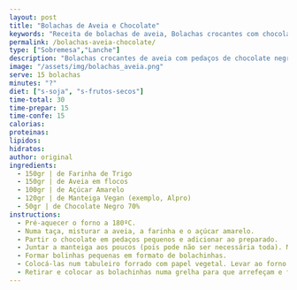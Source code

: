 ```yaml
---
layout: post
title: "Bolachas de Aveia e Chocolate"
keywords: "Receita de bolachas de aveia, Bolachas crocantes com chocolate, Como fazer bolachas veganas, Bolachas caseiras sem soja, Sobremesa fácil com aveia"
permalink: /bolachas-aveia-chocolate/
type: ["Sobremesa","Lanche"]
description: "Bolachas crocantes de aveia com pedaços de chocolate negro"
image: "/assets/img/bolachas_aveia.png"
serve: 15 bolachas
minutes: "?"
diet: ["s-soja", "s-frutos-secos"]
time-total: 30
time-prepar: 15
time-confe: 15
calorias:
proteinas:
lipidos:
hidratos:
author: original
ingredients:
  - 150gr | de Farinha de Trigo
  - 150gr | de Aveia em flocos
  - 100gr | de Açúcar Amarelo
  - 120gr | de Manteiga Vegan (exemplo, Alpro)
  - 50gr | de Chocolate Negro 70%
instructions:
  - Pré-aquecer o forno a 180ºC.
  - Numa taça, misturar a aveia, a farinha e o açúcar amarelo.
  - Partir o chocolate em pedaços pequenos e adicionar ao preparado.
  - Juntar a manteiga aos poucos (pois pode não ser necessária toda). Misturar até conseguir obter uma bola.
  - Formar bolinhas pequenas em formato de bolachinhas.
  - Colocá-las num tabuleiro forrado com papel vegetal. Levar ao forno a 180º durante cerca de 15 minutos (dependendo do forno).
  - Retirar e colocar as bolachinhas numa grelha para que arrefeçam e fiquem crocantes.
---
```

